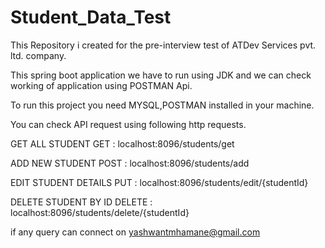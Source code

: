 # Student_Data_Test

This Repository i created for the pre-interview test of ATDev Services pvt. ltd. company.

This spring boot application we have to run using JDK and we can check working of application using POSTMAN Api.

To run this project you need MYSQL,POSTMAN installed in your machine.

You can check API request using following http requests.

GET ALL STUDENT        GET : localhost:8096/students/get

ADD NEW STUDENT        POST : localhost:8096/students/add

EDIT STUDENT DETAILS   PUT : localhost:8096/students/edit/{studentId}

DELETE STUDENT BY ID   DELETE : localhost:8096/students/delete/{studentId}


if any query can connect on yashwantmhamane@gmail.com 


